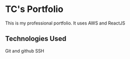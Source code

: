 # TC's Portfolio

This is my professional portfolio. It uses AWS and ReactJS

## Technologies Used

Git and github
SSH
